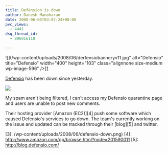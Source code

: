 ```yaml
---
title: Defension is down
author: Danesh Manoharan
date: 2008-06-05T03:07:24+00:00
pvc_views:
  - 4441
dsq_thread_id:
  - 896016118

---
```

![](/wp-content/uploads/2008/06/derfensiobanneryv11.jpg" alt="Defensio" title="Defensio" width="400" height="103" class="alignnone size-medium wp-image-596" />][1]

[Defensio][2] has been down since yesterday.

![](/wp-content/uploads/2008/06/defensio-down-499x144.png)

My spam aren't being filtered, I can't access my Defensio quarantine page and users are unable to post new comments.

Their hosting provider [Amazon (EC2)][4] push some software which caused Defensio's services to go down. The team's currently working on the issue and updated can be tracked through their [blog][5] and twitter.

 [1]: /wp-content/uploads/2008/06/derfensiobanneryv11.jpg
 [2]: http://defensio.com/
 [3]: /wp-content/uploads/2008/06/defensio-down.png)
 [4]: http://www.amazon.com/gp/browse.html?node=201590011
 [5]: http://blog.defensio.com/